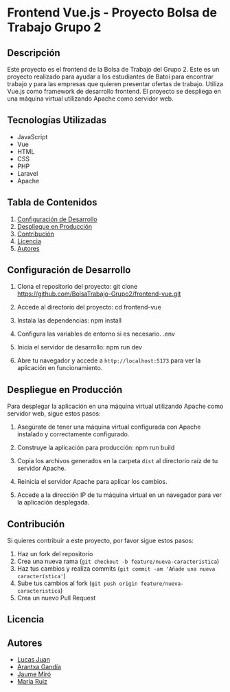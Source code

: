 # Frontend Vue.js - Proyecto Bolsa de Trabajo Grupo 2

## Descripción
Este proyecto es el frontend de la Bolsa de Trabajo del Grupo 2.
Este es un proyecto realizado para ayudar a los estudiantes de Batoi para encontrar trabajo y para las empresas que quieren presentar ofertas de trabajo.
Utiliza Vue.js como framework de desarrollo frontend.
El proyecto se despliega en una máquina virtual utilizando Apache como servidor web.

## Tecnologías Utilizadas
- JavaScript
- Vue
- HTML
- CSS
- PHP
- Laravel
- Apache

## Tabla de Contenidos
1. [Configuración de Desarrollo](#configuración-de-desarrollo)
2. [Despliegue en Producción](#despliegue-en-producción)
3. [Contribución](#contribución)
4. [Licencia](#licencia)
5. [Autores](#autores)

## Configuración de Desarrollo
1. Clona el repositorio del proyecto:
    git clone https://github.com/BolsaTrabajo-Grupo2/frontend-vue.git
    
3. Accede al directorio del proyecto:
    cd frontend-vue
   
5. Instala las dependencias:
    npm install

6. Configura las variables de entorno si es necesario.
   .env
   
8. Inicia el servidor de desarrollo:
    npm run dev

9. Abre tu navegador y accede a `http://localhost:5173` para ver la aplicación en funcionamiento.

## Despliegue en Producción
Para desplegar la aplicación en una máquina virtual utilizando Apache como servidor web, sigue estos pasos:

1. Asegúrate de tener una máquina virtual configurada con Apache instalado y correctamente configurado.
2. Construye la aplicación para producción:
    npm run build
    
3. Copia los archivos generados en la carpeta `dist` al directorio raíz de tu servidor Apache.
4. Reinicia el servidor Apache para aplicar los cambios.
5. Accede a la dirección IP de tu máquina virtual en un navegador para ver la aplicación desplegada.

## Contribución
Si quieres contribuir a este proyecto, por favor sigue estos pasos:
1. Haz un fork del repositorio
2. Crea una nueva rama (`git checkout -b feature/nueva-caracteristica`)
3. Haz tus cambios y realiza commits (`git commit -am 'Añade una nueva característica'`)
4. Sube tus cambios al fork (`git push origin feature/nueva-caracteristica`)
5. Crea un nuevo Pull Request

## Licencia


## Autores
- [Lucas Juan](https://github.com/LucasJR13)
- [Arantxa Gandía](https://github.com/Arantxaa31)
- [Jaume Miró](https://github.com/JaumeMiroCorcoles)
- [María Ruiz](https://github.com/mariaruizpaton)
